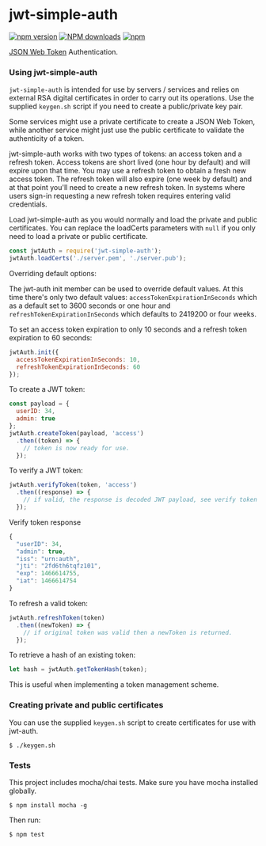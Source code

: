 # jwt-simple-auth

[![npm version](https://badge.fury.io/js/jwt-simple-auth.svg)](https://badge.fury.io/js/jwt-simple-auth) <span class="badge-npmdownloads"><a href="https://npmjs.org/package/jwt-simple-auth" title="View this project on NPM"><img src="https://img.shields.io/npm/dm/jwt-simple-auth.svg" alt="NPM downloads" /></a></span> [![npm](https://img.shields.io/npm/l/jwt-simple-auth.svg)]()

[JSON Web Token](https://en.wikipedia.org/wiki/JSON_Web_Token) Authentication.

### Using jwt-simple-auth
`jwt-simple-auth` is intended for use by servers / services and relies on external RSA digital certificates in order to carry out its operations.
Use the supplied `keygen.sh` script if you need to create a public/private key pair.

Some services might use a private certificate to create a JSON Web Token, while another service might just use the public certificate to validate the authenticity of a token.

jwt-simple-auth works with two types of tokens: an access token and a refresh token. Access tokens are short lived (one hour by default) and will expire upon that time. You may use a refresh token to obtain a fresh new access token. The refresh token will also expire (one week by default) and at that point you'll need to create a new refresh token. In systems where users sign-in requesting a new refresh token requires entering valid credentials.

Load jwt-simple-auth as you would normally and load the private and public certificates.  You can replace the loadCerts parameters with `null` if you only need to load a private or public certificate.

```javascript
const jwtAuth = require('jwt-simple-auth');
jwtAuth.loadCerts('./server.pem', './server.pub');
```

Overriding default options:

The jwt-auth init member can be used to override default values. At this time there's only two default values: `accessTokenExpirationInSeconds` which as a default set to 3600 seconds or one hour and `refreshTokenExpirationInSeconds` which defaults to 2419200 or four weeks.

To set an access token expiration to only 10 seconds and a refresh token expiration to 60 seconds:

```javascript
jwtAuth.init({
  accessTokenExpirationInSeconds: 10,
  refreshTokenExpirationInSeconds: 60
});
```

To create a JWT token:

```javascript
const payload = {
  userID: 34,
  admin: true
};
jwtAuth.createToken(payload, 'access')
  .then((token) => {
    // token is now ready for use.
  });
```

To verify a JWT token:

```javascript
jwtAuth.verifyToken(token, 'access')
  .then((response) => {
    // if valid, the response is decoded JWT payload, see verify token response below.
  });
```

Verify token response
```javascript
{
  "userID": 34,
  "admin": true,
  "iss": "urn:auth",
  "jti": "2fd6th6tqfz101",
  "exp": 1466614755,
  "iat": 1466614754
}
```

To refresh a valid token:

```javascript
jwtAuth.refreshToken(token)
  .then((newToken) => {
    // if original token was valid then a newToken is returned.
  });
```

To retrieve a hash of an existing token:

```javascript
let hash = jwtAuth.getTokenHash(token);
```

This is useful when implementing a token management scheme.

### Creating private and public certificates
You can use the supplied `keygen.sh` script to create certificates for use with jwt-auth.

```shell
$ ./keygen.sh
```

### Tests
This project includes mocha/chai tests.  Make sure you have mocha installed globally.

```shell
$ npm install mocha -g
```

Then run:

```shell
$ npm test
```
